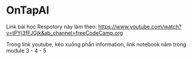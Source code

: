 # OnTapAI
Link bài học Respotory này làm theo:
https://www.youtube.com/watch?v=tPYj3fFJGjk&ab_channel=freeCodeCamp.org

Trong link youtube, kéo xuống phần information, link notebook nằm trong module 3 - 4 - 5
